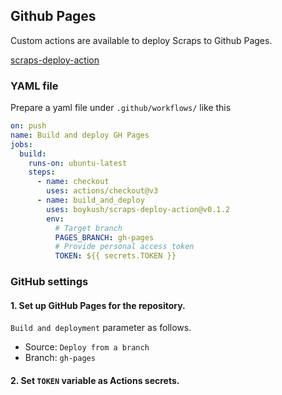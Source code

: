 ## Github Pages
Custom actions are available to deploy Scraps to Github Pages.

[scraps-deploy-action](https://github.com/boykush/scraps-deploy-action)

### YAML file
Prepare a yaml file under `.github/workflows/` like this

```yaml
on: push
name: Build and deploy GH Pages
jobs:
  build:
    runs-on: ubuntu-latest
    steps:
      - name: checkout
        uses: actions/checkout@v3
      - name: build_and_deploy
        uses: boykush/scraps-deploy-action@v0.1.2
        env:
          # Target branch
          PAGES_BRANCH: gh-pages
          # Provide personal access token
          TOKEN: ${{ secrets.TOKEN }}
```

### GitHub settings
#### 1. Set up GitHub Pages for the repository.

`Build and deployment` parameter as follows.
- Source: `Deploy from a branch`
- Branch: `gh-pages`

#### 2. Set `TOKEN` variable as Actions secrets.

